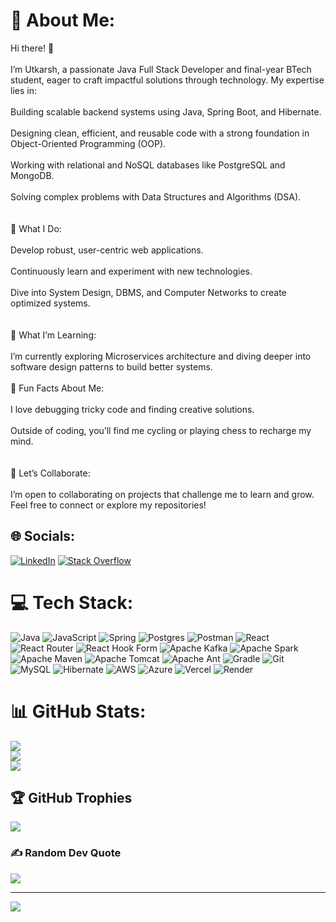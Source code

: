 # 💫 About Me:
Hi there! 👋<br><br>I’m Utkarsh, a passionate Java Full Stack Developer and final-year BTech student, eager to craft impactful solutions through technology. My expertise lies in:<br><br>Building scalable backend systems using Java, Spring Boot, and Hibernate.<br><br>Designing clean, efficient, and reusable code with a strong foundation in Object-Oriented Programming (OOP).<br><br>Working with relational and NoSQL databases like PostgreSQL and MongoDB.<br><br>Solving complex problems with Data Structures and Algorithms (DSA).<br><br><br>🚀 What I Do:<br><br>Develop robust, user-centric web applications.<br><br>Continuously learn and experiment with new technologies.<br><br>Dive into System Design, DBMS, and Computer Networks to create optimized systems.<br><br><br>🌱 What I’m Learning:<br><br>I’m currently exploring Microservices architecture and diving deeper into software design patterns to build better systems.<br><br>📌 Fun Facts About Me:<br><br>I love debugging tricky code and finding creative solutions.<br><br>Outside of coding, you’ll find me cycling or playing chess to recharge my mind.<br><br><br>🤝 Let’s Collaborate:<br><br>I’m open to collaborating on projects that challenge me to learn and grow. Feel free to connect or explore my repositories!


## 🌐 Socials:
[![LinkedIn](https://img.shields.io/badge/LinkedIn-%230077B5.svg?logo=linkedin&logoColor=white)](https://linkedin.com/in/utkarshsingh17) [![Stack Overflow](https://img.shields.io/badge/-Stackoverflow-FE7A16?logo=stack-overflow&logoColor=white)](https://stackoverflow.com/users/26732754) 

# 💻 Tech Stack:
![Java](https://img.shields.io/badge/java-%23ED8B00.svg?style=for-the-badge&logo=openjdk&logoColor=white) ![JavaScript](https://img.shields.io/badge/javascript-%23323330.svg?style=for-the-badge&logo=javascript&logoColor=%23F7DF1E) ![Spring](https://img.shields.io/badge/spring-%236DB33F.svg?style=for-the-badge&logo=spring&logoColor=white) ![Postgres](https://img.shields.io/badge/postgres-%23316192.svg?style=for-the-badge&logo=postgresql&logoColor=white) ![Postman](https://img.shields.io/badge/Postman-FF6C37?style=for-the-badge&logo=postman&logoColor=white) ![React](https://img.shields.io/badge/react-%2320232a.svg?style=for-the-badge&logo=react&logoColor=%2361DAFB) ![React Router](https://img.shields.io/badge/React_Router-CA4245?style=for-the-badge&logo=react-router&logoColor=white) ![React Hook Form](https://img.shields.io/badge/React%20Hook%20Form-%23EC5990.svg?style=for-the-badge&logo=reacthookform&logoColor=white) ![Apache Kafka](https://img.shields.io/badge/Apache%20Kafka-000?style=for-the-badge&logo=apachekafka) ![Apache Spark](https://img.shields.io/badge/Apache%20Spark-FDEE21?style=for-the-badge&logo=apachespark&logoColor=black) ![Apache Maven](https://img.shields.io/badge/Apache%20Maven-C71A36?style=for-the-badge&logo=Apache%20Maven&logoColor=white) ![Apache Tomcat](https://img.shields.io/badge/apache%20tomcat-%23F8DC75.svg?style=for-the-badge&logo=apache-tomcat&logoColor=black) ![Apache Ant](https://img.shields.io/badge/Apache%20Ant-A81C7D?style=for-the-badge&logo=Apache%20Ant&logoColor=white) ![Gradle](https://img.shields.io/badge/Gradle-02303A.svg?style=for-the-badge&logo=Gradle&logoColor=white) ![Git](https://img.shields.io/badge/git-%23F05033.svg?style=for-the-badge&logo=git&logoColor=white) ![MySQL](https://img.shields.io/badge/mysql-4479A1.svg?style=for-the-badge&logo=mysql&logoColor=white) ![Hibernate](https://img.shields.io/badge/Hibernate-59666C?style=for-the-badge&logo=Hibernate&logoColor=white) ![AWS](https://img.shields.io/badge/AWS-%23FF9900.svg?style=for-the-badge&logo=amazon-aws&logoColor=white) ![Azure](https://img.shields.io/badge/azure-%230072C6.svg?style=for-the-badge&logo=microsoftazure&logoColor=white) ![Vercel](https://img.shields.io/badge/vercel-%23000000.svg?style=for-the-badge&logo=vercel&logoColor=white) ![Render](https://img.shields.io/badge/Render-%46E3B7.svg?style=for-the-badge&logo=render&logoColor=white)
# 📊 GitHub Stats:
![](https://github-readme-stats.vercel.app/api?username=utkarshsingh17&theme=blue-green&hide_border=false&include_all_commits=false&count_private=false)<br/>
![](https://github-readme-streak-stats.herokuapp.com/?user=utkarshsingh17&theme=blue-green&hide_border=false)<br/>
![](https://github-readme-stats.vercel.app/api/top-langs/?username=utkarshsingh17&theme=blue-green&hide_border=false&include_all_commits=false&count_private=false&layout=compact)

## 🏆 GitHub Trophies
![](https://github-profile-trophy.vercel.app/?username=utkarshsingh17&theme=radical&no-frame=false&no-bg=true&margin-w=4)

### ✍️ Random Dev Quote
![](https://quotes-github-readme.vercel.app/api?type=horizontal&theme=tokyonight)

---
[![](https://visitcount.itsvg.in/api?id=utkarshsingh17&icon=2&color=1)](https://visitcount.itsvg.in)

<!-- Proudly created with GPRM ( https://gprm.itsvg.in ) -->
